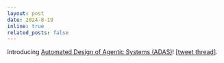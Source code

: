 ```yaml
---
layout: post
date: 2024-8-19
inline: true
related_posts: false
---
```


Introducing <a href="https://www.shengranhu.com/ADAS/">Automated Design of Agentic Systems (ADAS)</a>! [<a href="https://twitter.com/shengranhu/status/1825555341922480322">tweet thread</a>].
